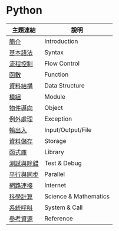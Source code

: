 # Python

主題連結        | 說明
---------------|-----------------------------------
[簡介](./Python/introduction)  | Introduction
[基本語法](./Python/syntax)  | Syntax
[流程控制](./Python/flow) | Flow Control
[函數](./Python/function) | Function
[資料結構](./Python/dataStructure) | Data Structure
[模組](./Python/module) | Module
[物件導向](./Python/object) | Object
[例外處理](./Python/exception) | Exception
[輸出入](./Python/io) | Input/Output/File
[資料儲存](./Python/storage) | Storage
[函式庫](./Python/library) | Library
[測試與除錯](./Python/debug) | Test & Debug
[平行與同步](./Python/parallel) | Parallel
[網路連接](./Python/internet) | Internet
[科學計算](./Python/science) | Science & Mathematics
[系統呼叫](./Python/system) | System & Call
[參考資源](./Python/reference) | Reference




